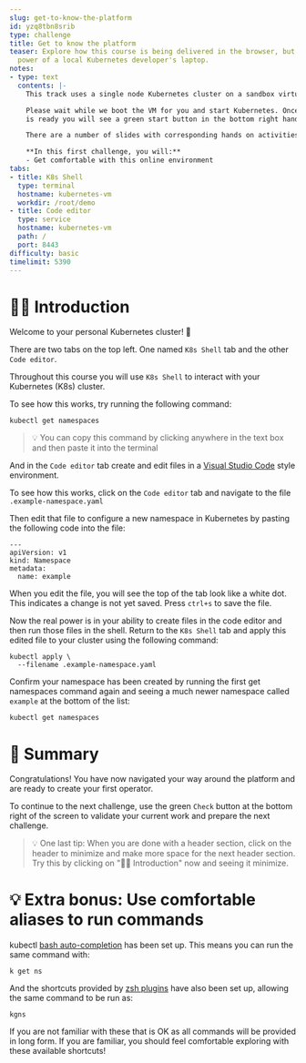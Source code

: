```yaml
---
slug: get-to-know-the-platform
id: yzq8tbn8srib
type: challenge
title: Get to know the platform
teaser: Explore how this course is being delivered in the browser, but has all the
  power of a local Kubernetes developer's laptop.
notes:
- type: text
  contents: |-
    This track uses a single node Kubernetes cluster on a sandbox virtual machine (VM).

    Please wait while we boot the VM for you and start Kubernetes. Once the VM
    is ready you will see a green start button in the bottom right hand corner.

    There are a number of slides with corresponding hands on activities, these are each called "challenges"

    **In this first challenge, you will:**
    - Get comfortable with this online environment
tabs:
- title: K8s Shell
  type: terminal
  hostname: kubernetes-vm
  workdir: /root/demo
- title: Code editor
  type: service
  hostname: kubernetes-vm
  path: /
  port: 8443
difficulty: basic
timelimit: 5390
---
```


👋🏾 Introduction
==============

Welcome to your personal Kubernetes cluster! 🏡

There are two tabs on the top left. One named `K8s Shell` tab and the other `Code editor`.

Throughout this course you will use `K8s Shell` to interact with your Kubernetes (K8s) cluster.

To see how this works, try running the following command:

```
kubectl get namespaces
```

> 💡 You can copy this command by clicking anywhere in the text box and then paste it into the terminal

And in the `Code editor` tab create and edit files in a [Visual Studio Code](https://code.visualstudio.com/) style environment.

To see how this works, click on the `Code editor` tab and navigate to the file `.example-namespace.yaml`

Then edit that file to configure a new namespace in Kubernetes by pasting the following code into the file:

```
---
apiVersion: v1
kind: Namespace
metadata:
  name: example
```

When you edit the file, you will see the top of the tab look like a white dot. This indicates a change is not yet saved. Press `ctrl+s` to save the file.

Now the real power is in your ability to create files in the code editor and then run those files in the shell. Return to the `K8s Shell` tab and apply this edited file to your cluster using the following command:

```
kubectl apply \
  --filename .example-namespace.yaml
```

Confirm your namespace has been created by running the first get namespaces command again and seeing a much newer namespace called `example` at the bottom of the list:
```
kubectl get namespaces
```

📕 Summary
==============

Congratulations! You have now navigated your way around the platform and are ready to create your first operator.

To continue to the next challenge, use the green `Check` button at the bottom right of the screen to validate your current work and prepare the next challenge.

> 💡 One last tip: When you are done with a header section, click on the header to minimize and make more space for the next header section. Try this by clicking on "👋🏾 Introduction" now and seeing it minimize.



💡 Extra bonus: Use comfortable aliases to run commands
==============

kubectl [bash auto-completion](https://kubernetes.io/docs/tasks/tools/included/optional-kubectl-configs-bash-linux/) has been set up. This means you can run the same command with:

```
k get ns
```

And the shortcuts provided by [zsh plugins](https://github.com/ohmyzsh/ohmyzsh/blob/master/plugins/kubectl/README.md) have also been set up, allowing the same command to be run as:

```
kgns
```

If you are not familiar with these that is OK as all commands will be provided in long form. If you are familiar, you should feel comfortable exploring with these available shortcuts!
